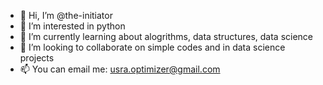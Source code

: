 - 👋 Hi, I’m @the-initiator
- 👀 I’m interested in python
- 🌱 I’m currently learning about alogrithms, data structures, data science
- 💞️ I’m looking to collaborate on simple codes and in data science projects
- 📫 You can email me: usra.optimizer@gmail.com

<!---
the-initiator/the-initiator is a ✨ special ✨ repository because its `README.md` (this file) appears on your GitHub profile.
You can click the Preview link to take a look at your changes.
--->
